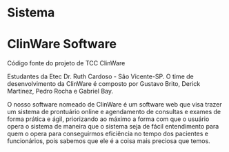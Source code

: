 # Sistema

# ClinWare Software
Código fonte do projeto de TCC ClinWare

Estudantes da Etec Dr. Ruth Cardoso - São Vicente-SP. 
O time de desenvolvimento da ClinWare é composto por Gustavo Brito, Derick Martinez, Pedro Rocha e Gabriel Bay.

O nosso software nomeado de  ClinWare é um software web que visa trazer um sistema de prontuário online e agendamento de consultas e exames de forma prática e ágil, priorizando ao máximo a forma com que o usuário opera o sistema de maneira que o sistema seja de fácil entendimento para quem o opera para conseguirmos eficiência no tempo dos pacientes e funcionários, pois sabemos que ele é a coisa mais preciosa que temos.

